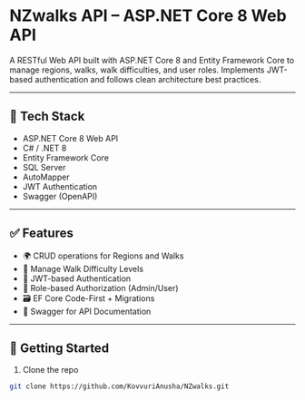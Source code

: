 # NZwalks API – ASP.NET Core 8 Web API

A RESTful Web API built with ASP.NET Core 8 and Entity Framework Core to manage regions, walks, walk difficulties, and user roles. Implements JWT-based authentication and follows clean architecture best practices.

---

## 🔧 Tech Stack

- ASP.NET Core 8 Web API
- C# / .NET 8
- Entity Framework Core
- SQL Server
- AutoMapper
- JWT Authentication
- Swagger (OpenAPI)

---

## ✅ Features

- 🌍 CRUD operations for Regions and Walks
- 📏 Manage Walk Difficulty Levels
- 🔐 JWT-based Authentication
- 👥 Role-based Authorization (Admin/User)
- 🗃️ EF Core Code-First + Migrations
- 📄 Swagger for API Documentation

---

## 🚀 Getting Started

1. Clone the repo  
```bash
git clone https://github.com/KovvuriAnusha/NZwalks.git
